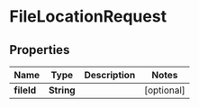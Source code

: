 
# FileLocationRequest

## Properties
Name | Type | Description | Notes
------------ | ------------- | ------------- | -------------
**fileId** | **String** |  |  [optional]



